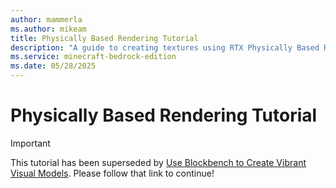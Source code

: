 ```yaml
---
author: mammerla
ms.author: mikeam
title: Physically Based Rendering Tutorial
description: "A guide to creating textures using RTX Physically Based Rendering with Adobe Photoshop"
ms.service: minecraft-bedrock-edition
ms.date: 05/28/2025
---
```


# Physically Based Rendering Tutorial

> [!IMPORTANT]
> This tutorial has been superseded by [Use Blockbench to Create Vibrant Visual Models](./VibrantVisuals/UseBlockbenchToCreateModelsWithTextures.md). Please follow that link to continue!
